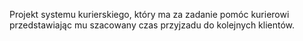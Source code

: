 Projekt systemu kurierskiego, który ma za zadanie pomóc kurierowi przedstawiając mu szacowany czas przyjzadu do kolejnych klientów.
